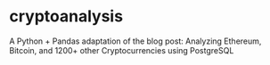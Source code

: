 # cryptoanalysis
A Python + Pandas adaptation of the blog post: Analyzing Ethereum, Bitcoin, and 1200+ other Cryptocurrencies using PostgreSQL

